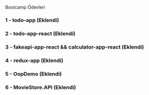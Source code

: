 Bootcamp Ödevleri

### 1 - todo-app (Eklendi)
### 2 - todo-app-react (Eklendi)
### 3 - fakeapi-app-react && calculator-app-react (Eklendi)
### 4 - redux-app (Eklendi)
### 5 - OopDemo (Eklendi)
### 6 - MovieStore.API (Eklendi)
